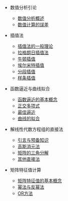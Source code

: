 * 数值分析引论
    * [数值分析概述](a-引论/1-概述.md)
    * [数值计算的误差](a-引论/2-误差.md)

* 插值法
    * [插值法的一般理论](b-插值/01-理论.md)
    * [拉格朗日插值法](b-插值/02-拉格朗日.md)
    * [牛顿插值](b-插值/03-牛顿.md)
    * [埃尔米特插值](b-插值/04-艾尔米特.md)
    * [分段插值](b-插值/05-分段.md)
    * [样条插值](b-插值/06-样条.md)
* 函数逼近与曲线拟合
    * [函数逼近的基本概念](c-逼近/1-基本.md)
    * [正交多项式](c-逼近/2-正交.md)
    * [最佳逼近](c-逼近/3-平方.md)
    * [曲线的拟合](c-逼近/4-拟合.md)
* 解线性代数方程组的直接法
    * [引言与预备知识](e-直接/1-基本.md)
    * [高斯消元法](e-直接/2-高斯.md)
    * [矩阵的三角分解](e-直接/3-三角.md)
    * [其他直接法](e-直接/4-其他.md)
* 矩阵特征值计算
    * [矩阵特征值的基本概念](h-特征值/1-基本.md)
    * [幂法与反幂法](h-特征值/2-幂法.md)
    * [OR方法](h-特征值/3-分解.md)




